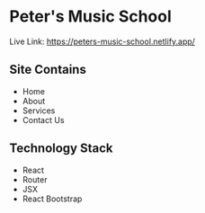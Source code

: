 # Peter's Music School

Live Link: https://peters-music-school.netlify.app/

## Site Contains
- Home
- About
- Services
- Contact Us

## Technology Stack
- React
- Router
- JSX
- React Bootstrap
